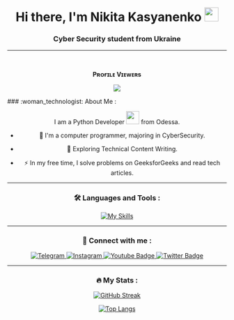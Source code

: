 

<h1 align="center">Hi there, I'm Nikita Kasyanenko</a> 
<img src="https://github.com/blackcater/blackcater/raw/main/images/Hi.gif" height="32"/></h1>
<h3 align="center">Cyber Security student from Ukraine </h3>

----
<iv align="center">
<br><p align="center"><b>Pʀᴏғɪʟᴇ Vɪᴇᴡᴇʀs</b></p>  
<p align="center"><img align="center" src="https://profile-counter.glitch.me/{nikit0ns}/count.svg"/></p> 
### :woman_technologist: About Me :

I am a Python Developer <img src="https://media.giphy.com/media/WUlplcMpOCEmTGBtBW/giphy.gif" width="30"> from Odessa.

- :telescope: I'm a computer programmer, majoring in CyberSecurity.

- :seedling: Exploring Technical Content Writing.

- :zap: In my free time, I solve problems on GeeksforGeeks and read tech articles.

----

### :hammer_and_wrench: Languages and Tools :

[![My Skills](https://skillicons.dev/icons?i=py,github,powershell,vscode)](https://skillicons.dev)

----

### :bell: Connect with me :


<div id="badges">
  <a href="https://t.me/nikit0ns">
    <img src="https://img.shields.io/badge/Telegram-blue?style=for-the-badge&logo=Telegram&logoColor=white" alt="Telegram"/>
  </a>
  <a href="https://www.instagram.com/nikitons_/">
    <img src="https://img.shields.io/badge/Instagram-deeppink?style=for-the-badge&logo=Instagram&logoColor=white" alt="Instagram"/>
  </a>
  <a href="https://www.youtube.com/channel/UCNhkfqgUVXDBmH-Lcke7-Og">
    <img src="https://img.shields.io/badge/YouTube-firebrick?style=for-the-badge&logo=youtube&logoColor=white" alt="Youtube Badge"/>
  </a>
  <a href="https://twitter.com/NikitaKasanenk1">
    <img src="https://img.shields.io/badge/Twitter-dodgerblue?style=for-the-badge&logo=twitter&logoColor=white" alt="Twitter Badge"/>
  </a>
</div>

----

### :fire: My Stats :

[![GitHub Streak](http://github-readme-streak-stats.herokuapp.com?user=nikit0ns&theme=slateorange)](https://git.io/streak-stats)

[![Top Langs](https://github-readme-stats.vercel.app/api/top-langs/?username=nikit0ns&layout=compact&theme=slateorange)](https://github.com/anuraghazra/github-readme-stats)


